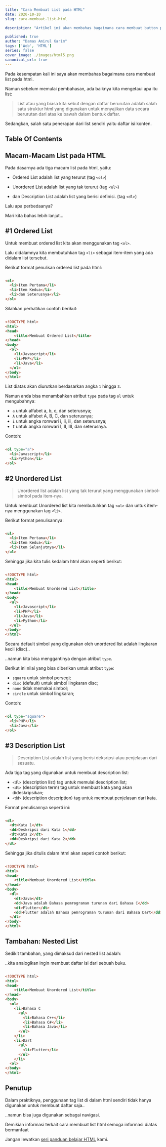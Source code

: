 ```yaml
---
title: "Cara Membuat List pada HTML"
date: 2020-10-10
slug: cara-membuat-list-html

description: "Artikel ini akan membahas bagaimana cara membuat button pada html.."

published: true
author: "Damas Amirul Karim"
tags: ['Web', 'HTML']
series: false
cover_image: ./images/html5.png
canonical_url: true
---
```


Pada kesempatan kali ini saya akan membahas bagaimana cara membuat list pada html.

Namun sebelum memulai pembahasan, ada baiknya kita mengetaui apa itu list:

> List atau yang biasa kita sebut dengan daftar berurutan adalah salah satu struktur html yang digunakan untuk menyajikan data secara berurutan dari atas ke bawah dalam bentuk daftar. 

Sedangkan, salah satu penerapan dari list sendiri yaitu daftar isi konten.
## Table Of Contents

## Macam-Macam List pada HTML

Pada dasarnya ada tiga macam list pada html, yaitu:

- Ordered List adalah list yang terurut (tag `<ol>`)

- Unordered List adalah list yang tak terurut (tag `<ul>`)

- dan Description List adalah list yang berisi definisi. (tag `<dl>`)

Lalu apa perbedaanya?

Mari kita bahas lebih lanjut...

## #1 Ordered List

Untuk membuat ordered list kita akan menggunakan tag `<ol>`. 

Lalu didalamnya kita membutuhkan tag `<li>` sebagai item-item yang ada didalam list tersebut.

Berikut format penulisan ordered list pada html:

```html

<ol>
  <li>Item Pertama</li>
  <li>Item Kedua</li>
  <li>dan Seterusnya</li>
</ol>
```

Silahkan perhatikan contoh berikut:

```html

<!DOCTYPE html>
<html>
<head>
    <title>Membuat Ordered List</title>
</head>
<body>
  <ol>
    <li>Javascript</li>
    <li>PHP</li>
    <li>Java</li>
  </ol>
</body>
</html>
```

List diatas akan diurutkan berdasarkan angka `1` hingga `3`. 

Namun anda bisa menambahkan atribut `type` pada tag `ol` untuk mengubahnya:

- `a` untuk alfabet a, b, c, dan seterusnya;
- `A` untuk alfabet A, B, C, dan seterusnya;
- `i` untuk angka romwari i, ii, iii, dan seterusnya;
- `I` untuk angka romwari I, II, III, dan seterusnya.

Contoh:

```html

<ol type="a">
  <li>Javascript</li>
  <li>Python</li>
</ol>
```

## #2 Unordered List

> Unordered list adalah list yang tak terurut yang menggunakan simbol-simbol pada item-nya. 

Untuk membuat Unordered list kita membutuhkan tag `<ul>` dan untuk item-nya menggunakan tag `<li>`.

Berikut format penulisannya:

```html

<ul>
  <li>Item Pertama</li>
  <li>Item Kedua</li>
  <li>Item Selanjutnya</li>
</ul>
```

Sehingga jika kita tulis kedalam html akan seperti berikut:

```html

<!DOCTYPE html>
<html>
<head>
    <title>Membuat Unordered List</title>
</head>
<body>
  <ul>
    <li>Javascript</li>
    <li>PHP</li>
    <li>Java</li>
    <li>Python</li>
  </ul>
</body>
</html>
```

Secara default simbol yang digunakan oleh unordered list adalah lingkaran kecil (disc)..

..namun kita bisa menggantinya dengan atribut `type`.

Berikut ini nilai yang bisa diberikan untuk atribut `type`:

- `square` untuk simbol persegi;
- `disc` (default) untuk simbol lingkaran disc;
- `none` tidak memakai simbol;
- `circle` untuk simbol lingkaran;

Contoh:

```html

<ol type="square">
  <li>PHP</li>
  <li>Java</li>
</ol>
```

## #3 Description List

> Description List adalah list yang berisi deksripsi atau penjelasan dari sesuatu.

Ada tiga tag yang digunakan untuk membuat description list:

- `<dl>` (description list) tag untuk memulai description list;
- `<dt>` (description term) tag untuk membuat kata yang akan dideskripsikan;
- `<dd>` (description description) tag untuk membuat penjelasan dari kata.

Format penulisannya seperti ini:

```html

<dl>
  <dt>Kata 1</dt>
  <dd>Deskripsi dari Kata 1</dd>
  <dt>Kata 2</dt>
  <dd>Deskripsi dari Kata 2</dd>
</dl>
```

Sehingga jika ditulis dalam html akan sepeti contoh berikut:

```html

<!DOCTYPE html>
<html>
<head>
    <title>Membuat Unordered List</title>
</head>
<body>
  <dl>
    <dt>Java</dt>
    <dd>Java adalah Bahasa pemrograman turunan dari Bahasa C</dd>
    <dt>Flutter</dt>
    <dd>Flutter adalah Bahasa pemrograman turunan dari Bahasa Dart</dd>
  </dl>
</body>
</html>
```

## Tambahan: Nested List

Sedikit tambahan, yang dimaksud dari nested list adalah:

..kita analogikan ingin membuat daftar isi dari sebuah buku.

```html

<!DOCTYPE html>
<html>
<head>
    <title>Membuat Unordered List</title>
</head>
<body>
  <ol>
    <li>Bahasa C
      <ul>
        <li>Bahasa C++</li>
        <li>Bahasa C#</li>
        <li>Bahasa Java</li>
      </ul>
    </li>
    <li>Dart
      <ul>
        <li>Flutter</li>
      </ul>
    </li>
  <ol>
</body>
</html>
```

## Penutup

Dalam praktiknya, penggunaan tag list di dalam html sendiri tidak hanya digunakan untuk membuat daftar saja..

..namun bisa juga digunakan sebagai navigasi.

Demikian informasi terkait cara membuat list html semoga informasi diatas bermanfaat 

Jangan lewatkan [seri panduan belajar HTML](/blog/belajar-html/) kami.

